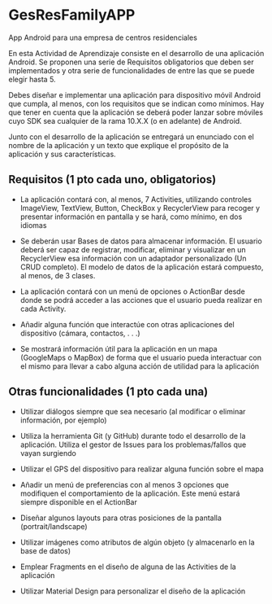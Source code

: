 # GesResFamilyAPP
App Android para una empresa de centros residenciales

En esta Actividad de Aprendizaje consiste en el desarrollo de una aplicación Android.
Se proponen una serie de Requisitos obligatorios que deben ser implementados y otra serie de funcionalidades de entre las que se puede elegir hasta 5.

Debes diseñar e implementar una aplicación para dispositivo móvil Android que cumpla, al menos, con los requisitos que se indican como mínimos. Hay que tener en cuenta que la aplicación se deberá poder lanzar sobre móviles cuyo SDK sea cualquier de la rama 10.X.X (o en adelante) de Android.

Junto con el desarrollo de la aplicación se entregará un enunciado con el nombre de la aplicación y un texto que explique el propósito de la aplicación y sus características. 

## Requisitos (1 pto cada uno, obligatorios)

* La aplicación contará con, al menos, 7 Activities, utilizando controles ImageView, TextView, Button, CheckBox y RecyclerView para recoger y presentar información en pantalla y se hará, como mínimo, en dos idiomas

* Se deberán usar Bases de datos para almacenar información. El usuario deberá ser capaz de registrar, modificar, eliminar y visualizar en un RecyclerView esa información con un adaptador personalizado (Un CRUD completo). El modelo de datos de la aplicación estará compuesto, al menos, de 3 clases.

* La aplicación contará con un menú de opciones o ActionBar desde donde se podrá acceder a las acciones que el usuario pueda realizar en cada Activity. 
* Añadir alguna función que interactúe con otras aplicaciones del dispositivo (cámara, contactos, . . .)

* Se mostrará información útil para la aplicación en un mapa (GoogleMaps o MapBox) de forma que el usuario pueda interactuar con el mismo para llevar a cabo alguna acción de utilidad para la aplicación

## Otras funcionalidades (1 pto cada una)

* Utilizar diálogos siempre que sea necesario (al modificar o eliminar información, por ejemplo)

* Utiliza la herramienta Git (y GitHub) durante todo el desarrollo de la aplicación. Utiliza el gestor de Issues para los problemas/fallos que vayan surgiendo

* Utilizar el GPS del dispositivo para realizar alguna función sobre el mapa

* Añadir un menú de preferencias con al menos 3 opciones que modifiquen el comportamiento de la aplicación. Este menú estará siempre disponible en el ActionBar

* Diseñar algunos layouts para otras posiciones de la pantalla (portrait/landscape)

* Utilizar imágenes como atributos de algún objeto (y almacenarlo en la base de datos)

* Emplear Fragments en el diseño de alguna de las Activities de la aplicación

* Utilizar Material Design para personalizar el diseño de la aplicación

